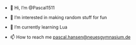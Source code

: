 - 👋 Hi, I’m @Pascal1511
- 👀 I’m interested in making random stuff for fun
- 🌱 I’m currently learning Lua

- 📫 How to reach me pascal.hansen@neuesgymnasium.de

<!---
Pascal1511/Pascal1511 is a ✨ special ✨ repository because its `README.md` (this file) appears on your GitHub profile.
You can click the Preview link to take a look at your changes.
--->
